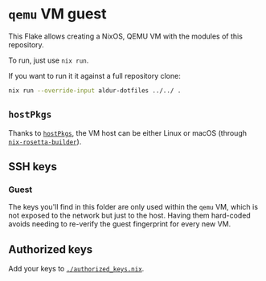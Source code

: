 # `qemu` VM guest

This Flake allows creating a NixOS, QEMU VM with the modules of this repository.

To run, just use `nix run`.

If you want to run it it against a full repository clone:

```bash
nix run --override-input aldur-dotfiles ../../ .
```

## `hostPkgs`

Thanks to [`hostPkgs`](https://github.com/NixOS/nixpkgs/blob/554be6495561ff07b6c724047bdd7e0716aa7b46/nixos/modules/virtualisation/qemu-vm.nix#L25), the VM host can be either Linux or macOS (through [`nix-rosetta-builder`](https://github.com/cpick/nix-rosetta-builder)).

## SSH keys

### Guest

The keys you'll find in this folder are only used within the `qemu` VM, which
is not exposed to the network but just to the host. Having them hard-coded
avoids needing to re-verify the guest fingerprint for every new VM.

## Authorized keys

Add your keys to [`./authorized_keys.nix`](`./authorized_keys.nix`).
